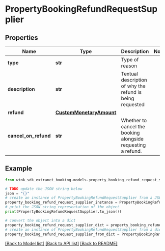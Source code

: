 # PropertyBookingRefundRequestSupplier


## Properties

Name | Type | Description | Notes
------------ | ------------- | ------------- | -------------
**type** | **str** | Type of reason | 
**description** | **str** | Textual description of why the refund is being requested | 
**refund** | [**CustomMonetaryAmount**](CustomMonetaryAmount.md) |  | 
**cancel_on_refund** | **str** | Whether to cancel the booking alongside requesting a refund. | 

## Example

```python
from wink_sdk_extranet_booking.models.property_booking_refund_request_supplier import PropertyBookingRefundRequestSupplier

# TODO update the JSON string below
json = "{}"
# create an instance of PropertyBookingRefundRequestSupplier from a JSON string
property_booking_refund_request_supplier_instance = PropertyBookingRefundRequestSupplier.from_json(json)
# print the JSON string representation of the object
print(PropertyBookingRefundRequestSupplier.to_json())

# convert the object into a dict
property_booking_refund_request_supplier_dict = property_booking_refund_request_supplier_instance.to_dict()
# create an instance of PropertyBookingRefundRequestSupplier from a dict
property_booking_refund_request_supplier_from_dict = PropertyBookingRefundRequestSupplier.from_dict(property_booking_refund_request_supplier_dict)
```
[[Back to Model list]](../README.md#documentation-for-models) [[Back to API list]](../README.md#documentation-for-api-endpoints) [[Back to README]](../README.md)


